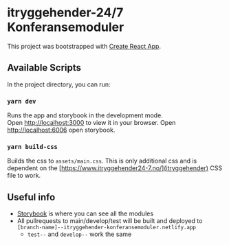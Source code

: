 # itryggehender-24/7 Konferansemoduler

This project was bootstrapped with [Create React App](https://github.com/facebook/create-react-app).

## Available Scripts

In the project directory, you can run:

### `yarn dev`

Runs the app and storybook in the development mode.\
Open [http://localhost:3000](http://localhost:3000) to view it in your browser.
Open [http://localhost:6006](http://localhost:6006) open storybook.

### `yarn build-css`

Builds the css to `assets/main.css`.
This is only additional css and is dependent on the [https://www.itryggehender24-7.no/](itryggehender) CSS file to work.

## Useful info

- [Storybook](https://itryggehender-konferansemoduler.netlify.app) is where you can see all the modules
- All pullrequests to main/develop/test will be built and deployed to `[branch-name]--itryggehender-konferansemoduler.netlify.app`
  - `test--` and `develop--` work the same